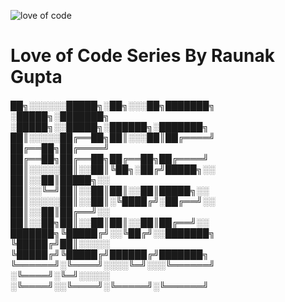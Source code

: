 ![love of code](https://github.com/Raunaksplanet/Love_of_Code_Series/assets/111748076/6754e701-9e1e-4102-afa0-62fd80fa5578)
<h1>Love of Code Series By Raunak Gupta</h1>

<h5>
  
██╗░░░░░░█████╗░██╗░░░██╗███████╗  ░█████╗░███████╗  ░█████╗░░█████╗░██████╗░███████╗
██║░░░░░██╔══██╗██║░░░██║██╔════╝  ██╔══██╗██╔════╝  ██╔══██╗██╔══██╗██╔══██╗██╔════╝
██║░░░░░██║░░██║╚██╗░██╔╝█████╗░░  ██║░░██║█████╗░░  ██║░░╚═╝██║░░██║██║░░██║█████╗░░
██║░░░░░██║░░██║░╚████╔╝░██╔══╝░░  ██║░░██║██╔══╝░░  ██║░░██╗██║░░██║██║░░██║██╔══╝░░
███████╗╚█████╔╝░░╚██╔╝░░███████╗  ╚█████╔╝██║░░░░░  ╚█████╔╝╚█████╔╝██████╔╝███████╗
╚══════╝░╚════╝░░░░╚═╝░░░╚══════╝  ░╚════╝░╚═╝░░░░░  ░╚════╝░░╚════╝░╚═════╝░╚══════╝
  </h5>
